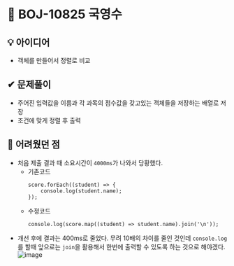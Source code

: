 # 🔎 BOJ-10825 국영수
## 💡 아이디어
- 객체를 만들어서 정렬로 비교
## ✔ 문제풀이
- 주어진 입력값을 이름과 각 과목의 점수값을 갖고있는 객체들을 저장하는 배열로 저장
- 조건에 맞게 정렬 후 출력
## 🤕 어려웠던 점
- 처음 제출 결과 때 소요시간이 `4000ms`가 나와서 당황했다.
    - 기존코드
        ```
        score.forEach((student) => {
            console.log(student.name);
        });
        ```
    - 수정코드
        ```
        console.log(score.map((student) => student.name).join('\n'));
        ```
- 개선 후에 결과는 400ms로 줄었다. 무려 10배의 차이를 줄인 것인데 `console.log`를 할때 앞으로는 `join`을 활용해서 한번에 출력할 수 있도록 하는 것으로 해야겠다.
![image](https://github.com/user-attachments/assets/b8c1f30b-8d25-4794-8724-92f4d2991655)
